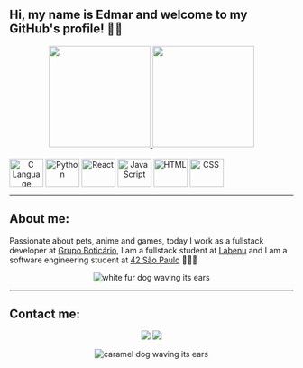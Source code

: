 ## Hi, my name is Edmar and welcome to my GitHub's profile! 👋🏾
<div align="center" >
  <a href="https://github.com/edmarpaulino?tab=repositories">
  <img height="180em" width="auto" src="https://github-readme-stats.vercel.app/api?username=edmarpaulino&count_private=true&show_icons=true&hide=issues&hide_border=true&theme=tokyonight" />
  <img height="180em" width="auto" src="https://github-readme-stats.vercel.app/api/top-langs/?username=edmarpaulino&layout=compact&hide_border=true&theme=tokyonight"/>
  </a>
</div>

<div style="display: inline-block" align="center">
  <br />
  <img align="center" alt="C Language" height="50" width="60" src="https://cdn.jsdelivr.net/gh/devicons/devicon/icons/c/c-original.svg" />
  <img align="center" alt="Python" height="50" width="60" src="https://cdn.jsdelivr.net/gh/devicons/devicon/icons/python/python-original.svg" />
  <img align="center" alt="React" height="50" width="60" src="https://cdn.jsdelivr.net/gh/devicons/devicon/icons/react/react-original.svg" />
  <img align="center" alt="JavaScript" height="50" width="60" src="https://cdn.jsdelivr.net/gh/devicons/devicon/icons/javascript/javascript-original.svg" />
  <img align="center" alt="HTML" height="50" width="60" src="https://cdn.jsdelivr.net/gh/devicons/devicon/icons/html5/html5-original.svg" />
  <img align="center" alt="CSS" height="50" width="60" src="https://cdn.jsdelivr.net/gh/devicons/devicon/icons/css3/css3-original.svg" />
</div>

---

## About me:

<p>
Passionate about pets, anime and games, today I work as a fullstack developer at <a href="https://www.grupoboticario.com.br/" target"_blank">Grupo Boticário</a>, I am a fullstack student at <a href="https://www.labenu.com.br/" target"_blank">Labenu</a> and I am a software engineering student at <a href="https://www.42sp.org.br/" target"_blank">42 São Paulo</a> 👨🏾‍💻
</p>
<div align="center" >
  <img alt="white fur dog waving its ears" src="https://media.giphy.com/media/4Zo41lhzKt6iZ8xff9/giphy.gif" />
</div>

---

## Contact me:

<p align="center" >
 <a href = "mailto:edmarpaulino9@gmail.com"><img src="https://img.shields.io/badge/-Gmail-%23333?style=for-the-badge&logo=gmail&logoColor=white" target="_blank"></a>
  <a href="https://www.linkedin.com/in/edmarpaulino/" target="_blank"><img src="https://img.shields.io/badge/-LinkedIn-%230077B5?style=for-the-badge&logo=linkedin&logoColor=white" target="_blank"></a>
</p>

<div align="center" >
  <img alt="caramel dog waving its ears" src="https://media.giphy.com/media/y0mkt9yBEsrPW/giphy.gif" />
</div>
